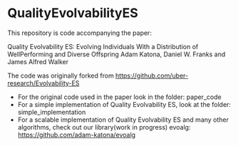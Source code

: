 # QualityEvolvabilityES


This repository is code accompanying the paper:

Quality Evolvability ES: Evolving Individuals With a Distribution of WellPerforming and Diverse Offspring
Adam Katona, Daniel W. Franks and  James Alfred Walker

The code was originally forked from https://github.com/uber-research/Evolvability-ES

- For the original code used in the paper look in the folder: paper_code
- For a simple implementation of Quality Evolvability ES, look at the folder: simple_implementation
- For a scalable implementation of Quality Evolvability ES and many other algorithms, check out our library(work in progress) evoalg: https://github.com/adam-katona/evoalg


